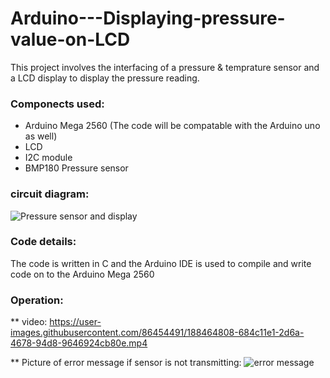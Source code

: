 # Arduino---Displaying-pressure-value-on-LCD
This project involves the interfacing of a pressure & temprature sensor and a LCD display to display the pressure reading. 



### Componects used:
* Arduino Mega 2560 (The code will be compatable with the Arduino uno as well) 
* LCD 
* I2C module
* BMP180 Pressure sensor

### circuit diagram: 
![Pressure sensor and display](https://user-images.githubusercontent.com/86454491/187855016-2368bf14-68a1-4cfd-9dfc-6133af256267.png)




### Code details:
The code is written in C and the Arduino IDE is used to compile and write code on to the Arduino Mega 2560 

### Operation:
** video:
https://user-images.githubusercontent.com/86454491/188464808-684c11e1-2d6a-4678-94d8-9646924cb80e.mp4


** Picture of error message if sensor is not transmitting:
![error message](https://user-images.githubusercontent.com/86454491/188464866-024faaa9-4005-4baf-8d45-3517430f1f6a.jpeg)
